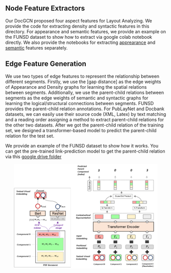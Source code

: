 ## Node Feature Extractors
Our DocGCN proposed four aspect features for Layout Analyzing. We provide the code for extracting density and syntactic features in this directory. For appearance and semantic features, we provide an example on the FUNSD dataset to show how to extract via google colab notebook directly. We also provide the notebooks for extracting [apprearance]() and [semantic]() features separately. 

## Edge Feature Generation
We use two types of edge features to represent the relationship between different segments. Firstly, we use the [gap distance] as the edge weights of Appearance and Density graphs for learning the spatial relations between segments. Additionally, we use the parent-child relations between segments as the edge weights of semantic and syntactic graphs for learning the logical/structural connections between segments. FUNSD provides the parent-child relation annotations. For PubLayNet and Docbank datasets, we can easily use their source code (XML, Latex) by text matching and a reading order assigning a method to extract parent-child relations for the other two datasets. After we got the parent-child relation of the training set, we designed a transformer-based model to predict the parent-child relation for the test set. 

We provide an example of the FUNSD dataset to show how it works. You can get the pre-trained link-prediction model to get the parent-child relation via this [google drive folder]()
<p align="center"><img src="RDM.png" width="450" /></p>
